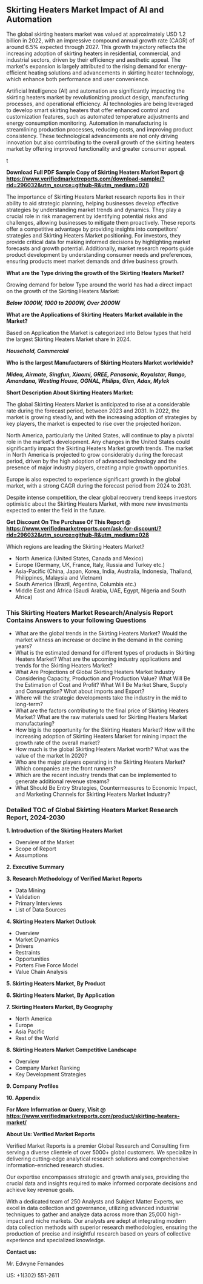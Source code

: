 <h2>Skirting Heaters Market Impact of AI and Automation</h2><p>The global skirting heaters market was valued at approximately USD 1.2 billion in 2022, with an impressive compound annual growth rate (CAGR) of around 6.5% expected through 2027. This growth trajectory reflects the increasing adoption of skirting heaters in residential, commercial, and industrial sectors, driven by their efficiency and aesthetic appeal. The market's expansion is largely attributed to the rising demand for energy-efficient heating solutions and advancements in skirting heater technology, which enhance both performance and user convenience.</p><p>Artificial Intelligence (AI) and automation are significantly impacting the skirting heaters market by revolutionizing product design, manufacturing processes, and operational efficiency. AI technologies are being leveraged to develop smart skirting heaters that offer enhanced control and customization features, such as automated temperature adjustments and energy consumption monitoring. Automation in manufacturing is streamlining production processes, reducing costs, and improving product consistency. These technological advancements are not only driving innovation but also contributing to the overall growth of the skirting heaters market by offering improved functionality and greater consumer appeal.</p>t</p><p id="" class=""><strong>Download Full PDF Sample Copy of Skirting Heaters Market Report @ <a href="https://www.verifiedmarketreports.com/download-sample/?rid=296032&utm_source=github-R&utm_medium=028" target="_blank">https://www.verifiedmarketreports.com/download-sample/?rid=296032&utm_source=github-R&utm_medium=028</a></strong></p><p>The importance of&nbsp;Skirting Heaters Market research reports lies in their ability to aid strategic planning, helping businesses develop effective strategies by understanding market trends and dynamics. They play a crucial role in risk management by identifying potential risks and challenges, allowing businesses to mitigate them proactively. These reports offer a competitive advantage by providing insights into competitors' strategies and Skirting Heaters Market positioning. For investors, they provide critical data for making informed decisions by highlighting market forecasts and growth potential. Additionally, market research reports guide product development by understanding consumer needs and preferences, ensuring products meet market demands and drive business growth.</p><p><strong>What are the&nbsp;Type driving the growth of the Skirting Heaters Market?</strong></p><p id="" class="">Growing demand for below Type around the world has had a direct impact on the growth of the Skirting Heaters Market:</p><em><strong>Below 1000W, 1000 to 2000W, Over 2000W</strong></em></p><strong>What are the&nbsp;Applications&nbsp;of Skirting Heaters Market available in the Market?</strong></p><p id="" class="">Based on Application the Market is categorized into Below types that held the largest Skirting Heaters Market share In 2024.</p><em><strong>Household, Commercial</strong></em></p><strong>Who is the largest Manufacturers of Skirting Heaters Market worldwide?</strong></p><p><em><strong>Midea, Airmate, Singfun, Xiaomi, GREE, Panasonic, Royalstar, Rango, Amandana, Westing House, OGNAL, Philips, Glen, Adax, Mylek</strong></em></p><p id="" class=""><strong>Short Description About Skirting Heaters Market:</strong></p><p>The global Skirting Heaters Market is anticipated to rise at a considerable rate during the forecast period, between 2023 and 2031. In 2022, the market is growing steadily, and with the increasing adoption of strategies by key players, the market is expected to rise over the projected horizon.</p><p>North America, particularly the United States, will continue to play a pivotal role in the market's development. Any changes in the United States could significantly impact the Skirting Heaters Market growth trends. The market in North America is projected to grow considerably during the forecast period, driven by the high adoption of advanced technology and the presence of major industry players, creating ample growth opportunities.</p><p>Europe is also expected to experience significant growth in the global market, with a strong CAGR during the forecast period from 2024 to 2031.</p><p>Despite intense competition, the clear global recovery trend keeps investors optimistic about the Skirting Heaters Market, with more new investments expected to enter the field in the future.</p><p id="" class=""><strong>Get Discount On The Purchase Of This Report @ <a href="https://www.verifiedmarketreports.com/ask-for-discount/?rid=296032&utm_source=github-R&utm_medium=028" target="_blank">https://www.verifiedmarketreports.com/ask-for-discount/?rid=296032&utm_source=github-R&utm_medium=028</a></strong></p>Which regions are leading the Skirting Heaters Market?</p><ul><li>North America (United States, Canada and Mexico)</li><li>Europe (Germany, UK, France, Italy, Russia and Turkey etc.)</li><li>Asia-Pacific (China, Japan, Korea, India, Australia, Indonesia, Thailand, Philippines, Malaysia and Vietnam)</li><li>South America (Brazil, Argentina, Columbia etc.)</li><li>Middle East and Africa (Saudi Arabia, UAE, Egypt, Nigeria and South Africa)</li></ul><h3 id="" class="">This Skirting Heaters Market Research/Analysis Report Contains Answers to your following Questions</h3><ul><li>What are the global trends in the Skirting Heaters Market? Would the market witness an increase or decline in the demand in the coming years?</li><li>What is the estimated demand for different types of products in Skirting Heaters Market? What are the upcoming industry applications and trends for the Skirting Heaters Market?</li><li>What Are Projections of Global Skirting Heaters Market Industry Considering Capacity, Production and Production Value? What Will Be the Estimation of Cost and Profit? What Will Be Market Share, Supply and Consumption? What about imports and Export?</li><li>Where will the strategic developments take the industry in the mid to long-term?</li><li>What are the factors contributing to the final price of Skirting Heaters Market? What are the raw materials used for Skirting Heaters Market manufacturing?</li><li>How big is the opportunity for the Skirting Heaters Market? How will the increasing adoption of Skirting Heaters Market for mining impact the growth rate of the overall market?</li><li>How much is the global Skirting Heaters Market worth? What was the value of the market In 2020?</li><li>Who are the major players operating in the Skirting Heaters Market? Which companies are the front runners?</li><li>Which are the recent industry trends that can be implemented to generate additional revenue streams?</li><li>What Should Be Entry Strategies, Countermeasures to Economic Impact, and Marketing Channels for Skirting Heaters Market Industry?</li></ul><h3 id="" class="">Detailed TOC of Global Skirting Heaters Market Research Report, 2024-2030</h3><p id="" class=""><strong>1. Introduction of the Skirting Heaters Market</strong></p><ul><li>Overview of the Market</li><li>Scope of Report</li><li>Assumptions</li></ul><p id="" class=""><strong>2. Executive Summary</strong></p><p id="" class=""><strong>3. Research Methodology of Verified Market Reports</strong></p><ul><li>Data Mining</li><li>Validation</li><li>Primary Interviews</li><li>List of Data Sources</li></ul><p id="" class=""><strong>4. Skirting Heaters Market Outlook</strong></p><ul><li>Overview</li><li>Market Dynamics</li><li>Drivers</li><li>Restraints</li><li>Opportunities</li><li>Porters Five Force Model</li><li>Value Chain Analysis</li></ul><p id="" class=""><strong>5. Skirting Heaters Market, By Product</strong></p><p id="" class=""><strong>6. Skirting Heaters Market, By Application</strong></p><p id="" class=""><strong>7. Skirting Heaters Market, By Geography</strong></p><ul><li>North America</li><li>Europe</li><li>Asia Pacific</li><li>Rest of the World</li></ul><p id="" class=""><strong>8. Skirting Heaters Market Competitive Landscape</strong></p><ul><li>Overview</li><li>Company Market Ranking</li><li>Key Development Strategies</li></ul><p id="" class=""><strong>9. Company Profiles</strong></p><p id="" class=""><strong>10. Appendix</strong></p><p id="" class=""><strong>For More Information or Query, Visit @ <a href="https://www.verifiedmarketreports.com/product/skirting-heaters-market/" target="_blank">https://www.verifiedmarketreports.com/product/skirting-heaters-market/</a></strong></p><p id="" class=""><strong>About Us: Verified Market Reports</strong></p><p id="" class="">Verified Market Reports is a premier Global Research and Consulting firm serving a diverse clientele of over 5000+ global customers. We specialize in delivering cutting-edge analytical research solutions and comprehensive information-enriched research studies.</p><p id="" class="">Our expertise encompasses strategic and growth analyses, providing the crucial data and insights required to make informed corporate decisions and achieve key revenue goals.</p><p id="" class="">With a dedicated team of 250 Analysts and Subject Matter Experts, we excel in data collection and governance, utilizing advanced industrial techniques to gather and analyze data across more than 25,000 high-impact and niche markets. Our analysts are adept at integrating modern data collection methods with superior research methodologies, ensuring the production of precise and insightful research based on years of collective experience and specialized knowledge.</p><p id="" class=""><strong>Contact us:</strong></p><p id="" class="">Mr. Edwyne Fernandes</p><p id="" class="">US: +1(302) 551-2611</p>